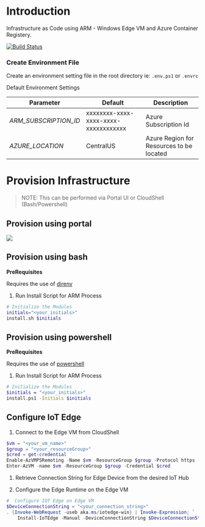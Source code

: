 # Introduction
Infrastructure as Code using ARM - Windows Edge VM and Azure Container Registery.

[![Build Status](https://dascholl.visualstudio.com/IoT/_apis/build/status/danielscholl.iac-winedge-quickstart?branchName=master)](https://dascholl.visualstudio.com/IoT/_build/latest?definitionId=29&branchName=master)


### Create Environment File

Create an environment setting file in the root directory ie: `.env.ps1` or `.envrc`

Default Environment Settings

| Parameter             | Default                              | Description                              |
| --------------------  | ------------------------------------ | ---------------------------------------- |
| _ARM_SUBSCRIPTION_ID_ | xxxxxxxx-xxxx-xxxx-xxxx-xxxxxxxxxxxx | Azure Subscription Id                    |
| _AZURE_LOCATION_      | CentralUS                            | Azure Region for Resources to be located |



# Provision Infrastructure 

>NOTE:  This can be performed via Portal UI or CloudShell (Bash/Powershell)

## Provision using portal

<a href="https://portal.azure.com/#create/Microsoft.Template/uri/https%3A%2F%2Fraw.githubusercontent.com%2Fdanielscholl%2Fiac-winedge-quickstart%2Fmaster%2Fazuredeploy.json" target="_blank">
    <img src="http://azuredeploy.net/deploybutton.png"/>
</a>


## Provision using bash

__PreRequisites__

Requires the use of [direnv](https://direnv.net/)

1. Run Install Script for ARM Process

```bash
# Initialize the Modules
initials="<your_initials>"
install.sh $initials
```


## Provision using powershell

__PreRequisites__

Requires the use of [powershell](https://docs.microsoft.com/en-us/powershell/scripting/overview?view=powershell-6)

1. Run Install Script for ARM Process

```bash
# Initialize the Modules
$initials = "<your_initials>"
install.ps1 -Initials $initials
```

## Configure IoT Edge

1. Connect to the Edge VM from CloudShell

```powershell
$vm = "<your_vm_name>"
$group = "<your_resourceGroup>"
$cred = get-credential
Enable-AzVMPSRemoting -Name $vm -ResourceGroup $group -Protocol https -OsType Windows
Enter-AzVM -name $vm -ResourceGroup $group -Credential $cred
```

1. Retrieve Connection String for Edge Device from the desired IoT Hub

1. Configure the Edge Runtime on the Edge VM

```powershell
#  Configure IOT Edge on Edge VM
$DeviceConnectionString = "<your_connection_string>"
. {Invoke-WebRequest -useb aka.ms/iotedge-win} | Invoke-Expression; `
    Install-IoTEdge -Manual -DeviceConnectionString $DeviceConnectionString -ContainerOs Windows
```